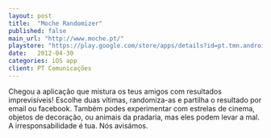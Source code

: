 ```yaml
---
layout: post
title:  "Moche Randomizer"
published: false
main_url: "http://www.moche.pt/"
playstore: "https://play.google.com/store/apps/details?id=pt.tmn.android.mocherandomizer"
date:   2012-04-30
categories: iOS app
client: PT Comunicações
---
```


Chegou a aplicação que mistura os teus amigos com resultados imprevisíveis!
Escolhe duas vítimas, randomiza-as e partilha o resultado por email ou facebook. Também podes experimentar com estrelas de cinema, objetos de decoração, ou animais da pradaria, mas eles podem levar a mal.
A irresponsabilidade é tua. Nós avisámos.


